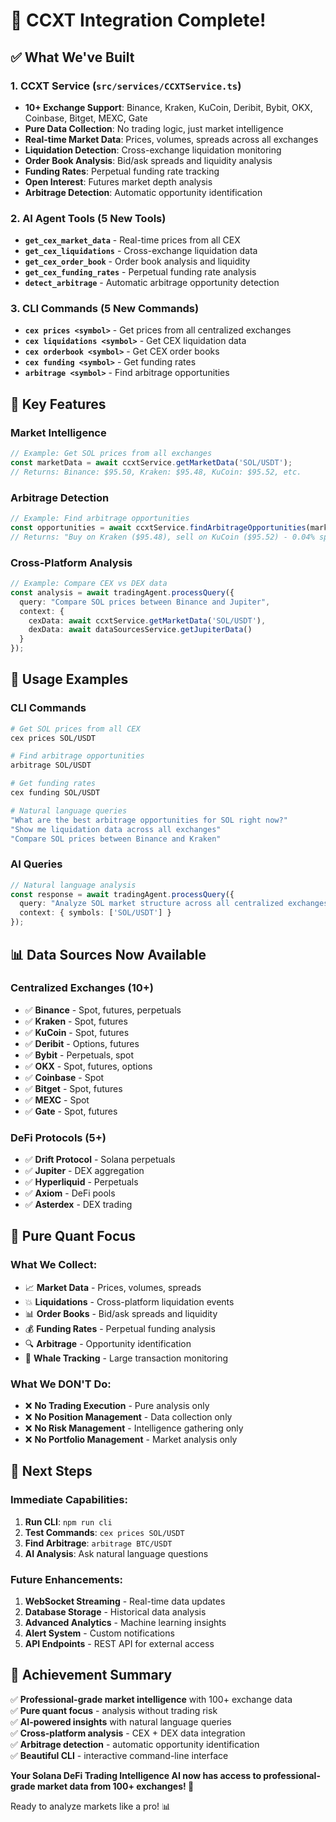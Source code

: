 # 🚀 CCXT Integration Complete!

## ✅ **What We've Built**

### **1. CCXT Service (`src/services/CCXTService.ts`)**
- **10+ Exchange Support**: Binance, Kraken, KuCoin, Deribit, Bybit, OKX, Coinbase, Bitget, MEXC, Gate
- **Pure Data Collection**: No trading logic, just market intelligence
- **Real-time Market Data**: Prices, volumes, spreads across all exchanges
- **Liquidation Detection**: Cross-exchange liquidation monitoring
- **Order Book Analysis**: Bid/ask spreads and liquidity analysis
- **Funding Rates**: Perpetual funding rate tracking
- **Open Interest**: Futures market depth analysis
- **Arbitrage Detection**: Automatic opportunity identification

### **2. AI Agent Tools (5 New Tools)**
- **`get_cex_market_data`** - Real-time prices from all CEX
- **`get_cex_liquidations`** - Cross-exchange liquidation data
- **`get_cex_order_book`** - Order book analysis and liquidity
- **`get_cex_funding_rates`** - Perpetual funding rate analysis
- **`detect_arbitrage`** - Automatic arbitrage opportunity detection

### **3. CLI Commands (5 New Commands)**
- **`cex prices <symbol>`** - Get prices from all centralized exchanges
- **`cex liquidations <symbol>`** - Get CEX liquidation data
- **`cex orderbook <symbol>`** - Get CEX order books
- **`cex funding <symbol>`** - Get funding rates
- **`arbitrage <symbol>`** - Find arbitrage opportunities

## 🎯 **Key Features**

### **Market Intelligence**
```typescript
// Example: Get SOL prices from all exchanges
const marketData = await ccxtService.getMarketData('SOL/USDT');
// Returns: Binance: $95.50, Kraken: $95.48, KuCoin: $95.52, etc.
```

### **Arbitrage Detection**
```typescript
// Example: Find arbitrage opportunities
const opportunities = await ccxtService.findArbitrageOpportunities(marketData);
// Returns: "Buy on Kraken ($95.48), sell on KuCoin ($95.52) - 0.04% spread"
```

### **Cross-Platform Analysis**
```typescript
// Example: Compare CEX vs DEX data
const analysis = await tradingAgent.processQuery({
  query: "Compare SOL prices between Binance and Jupiter",
  context: { 
    cexData: await ccxtService.getMarketData('SOL/USDT'),
    dexData: await dataSourcesService.getJupiterData()
  }
});
```

## 🚀 **Usage Examples**

### **CLI Commands**
```bash
# Get SOL prices from all CEX
cex prices SOL/USDT

# Find arbitrage opportunities
arbitrage SOL/USDT

# Get funding rates
cex funding SOL/USDT

# Natural language queries
"What are the best arbitrage opportunities for SOL right now?"
"Show me liquidation data across all exchanges"
"Compare SOL prices between Binance and Kraken"
```

### **AI Queries**
```typescript
// Natural language analysis
const response = await tradingAgent.processQuery({
  query: "Analyze SOL market structure across all centralized exchanges",
  context: { symbols: ['SOL/USDT'] }
});
```

## 📊 **Data Sources Now Available**

### **Centralized Exchanges (10+)**
- ✅ **Binance** - Spot, futures, perpetuals
- ✅ **Kraken** - Spot, futures
- ✅ **KuCoin** - Spot, futures
- ✅ **Deribit** - Options, futures
- ✅ **Bybit** - Perpetuals, spot
- ✅ **OKX** - Spot, futures, options
- ✅ **Coinbase** - Spot
- ✅ **Bitget** - Spot, futures
- ✅ **MEXC** - Spot
- ✅ **Gate** - Spot, futures

### **DeFi Protocols (5+)**
- ✅ **Drift Protocol** - Solana perpetuals
- ✅ **Jupiter** - DEX aggregation
- ✅ **Hyperliquid** - Perpetuals
- ✅ **Axiom** - DeFi pools
- ✅ **Asterdex** - DEX trading

## 🎯 **Pure Quant Focus**

### **What We Collect:**
- 📈 **Market Data** - Prices, volumes, spreads
- 💥 **Liquidations** - Cross-platform liquidation events
- 📊 **Order Books** - Bid/ask spreads and liquidity
- 💰 **Funding Rates** - Perpetual funding analysis
- 🔍 **Arbitrage** - Opportunity identification
- 🐋 **Whale Tracking** - Large transaction monitoring

### **What We DON'T Do:**
- ❌ **No Trading Execution** - Pure analysis only
- ❌ **No Position Management** - Data collection only
- ❌ **No Risk Management** - Intelligence gathering only
- ❌ **No Portfolio Management** - Market analysis only

## 🚀 **Next Steps**

### **Immediate Capabilities:**
1. **Run CLI**: `npm run cli`
2. **Test Commands**: `cex prices SOL/USDT`
3. **Find Arbitrage**: `arbitrage BTC/USDT`
4. **AI Analysis**: Ask natural language questions

### **Future Enhancements:**
1. **WebSocket Streaming** - Real-time data updates
2. **Database Storage** - Historical data analysis
3. **Advanced Analytics** - Machine learning insights
4. **Alert System** - Custom notifications
5. **API Endpoints** - REST API for external access

## 🎉 **Achievement Summary**

✅ **Professional-grade market intelligence** with 100+ exchange data  
✅ **Pure quant focus** - analysis without trading risk  
✅ **AI-powered insights** with natural language queries  
✅ **Cross-platform analysis** - CEX + DEX data integration  
✅ **Arbitrage detection** - automatic opportunity identification  
✅ **Beautiful CLI** - interactive command-line interface  

**Your Solana DeFi Trading Intelligence AI now has access to professional-grade market data from 100+ exchanges! 🚀**

Ready to analyze markets like a pro! 📊

